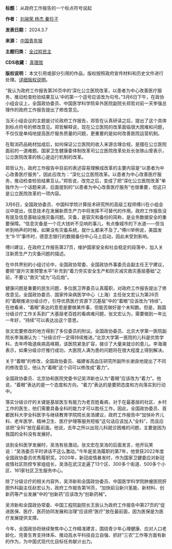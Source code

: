 

**标题：** 从政府工作报告的一个标点符号说起  

**作者：** [刘昶荣 杨杰 秦珍子](https://chinadigitaltimes.net/space/中国青年报)  

**发表日期：** 2024.3.7  

**来源：** [中国青年报](https://web.archive.org/web/https://zqb.cyol.com/html/2024-03/07/nw.D110000zgqnb_20240307_1-07.htm)  

**主题归类：** [全过程民主](https://chinadigitaltimes.net/space/全过程民主)  

**CDS收藏：** [真理馆](https://chinadigitaltimes.net/space/%E7%9C%9F%E7%90%86%E9%A6%86)  

**版权说明：** 本文引用或部分引用的作品，版权按照政府宣传材料和历史文件进行处理。[详细版权说明](https://chinadigitaltimes.net/chinese/copyright)。


“我认为政府工作报告第26页中的‘深化公立医院改革，以患者为中心改善医疗服务，推动检查检验结果互认’中的第一个逗号应该改为句号。”3月6日下午，在政协小组会议上，全国政协委员、中国医学科学院阜外医院副院长郑哲对前一天李强总理作的政府工作报告提出了修改意见。


当天小组会议的主题是讨论政府工作报告，郑哲在认真研读之后，提出了这个具体到标点符号的修改意见。郑哲解释说，现在公立医院的改革面临很大困难和问题，不仅仅是单纯地提高医疗服务质量的问题，更重要的是如何改善医院运营机制。


在取消药品耗材加成后，如何保证公立医院的收入来源合理合规，是摆在公立医院面前的一道难题。国家卫生健康委体制改革司公立医院改革处处长张铁山曾表示，公立医院改革的核心是运行机制的改革。


郑哲认为，政府工作报告中目前的表述容易理解成改革的主要内容是“以患者为中心改善医疗服务”，因此应改为：“深化公立医院改革。以患者为中心改善医疗服务，推动检查检验结果互认。”郑哲说，改完之后，变成了把“深化公立医院改革”单独作为一个话题来讲，后面提到的“以患者为中心改善医疗服务”也很重要，但这只是公立医院改革的一项内容。


3月6日，全国政协委员、中国科学院计算技术研究所的高级工程师傅川在小组会议中提出，信息技术在发展新质生产力中将发挥不可替代的作用。政府工作报告没有提及信息基础设施灾备问题。灾备，是容灾和备份的简称，是业务数据安全的重要保障。“信息灾备是一个花大钱听不见响的事儿，有点像城市的下水道——但当听到响声的时候，如果没有灾备系统，就什么都来不及了。”傅川举例说，美国发生“9·11”事件时，德意志银行的数据备份中心马上启动，因此未受到影响。


傅川建议，在政府工作报告第27页，维护国家安全和社会稳定的段落中，加入关注新质生产力灾备问题的描述。


在中共界别的小组讨论中，全国政协常委、全国政协外事委员会副主任王宁建议，要把“提升灾害预警水平”补充到“着力夯实安全生产和防灾减灾救灾基层基础”之前，不要让“救灾”成为“马后炮”。


健康问题是重要的民生问题，多位医卫界委员认真履职，对政府工作报告提出了修改意见。全国政协委员、国家传染病医学中心（上海）主任张文宏认为第26页的“着眼推进分级诊疗，引导优质医疗资源下沉基层”中的“着眼”应该改为“持续”。在他看来，“着眼”表达的意思是要做某件事，但能否做好是个未知数。但是，我国分级诊疗工作关系到广大基层老百姓的看病难问题，张文宏认为，需要做到一年比一年好，“持续”可以表达出这个意思。


张文宏要修改的地方得到了多位委员的附议。全国政协委员、北京大学第一医院副院长李海潮认为：“分级诊疗一定得持续推进。”北京大学第一医院的儿科是优势学科，去年呼吸道疾病高峰期，该医院紧急扩容，接诊了大量来就诊的患儿。李海潮表示，如果分级诊疗推行成功，大医院人满为患的问题将在很大程度上得到解决。


关于“着眼”的修改，全国政协委员、福建省高血压研究所副所长谢良地提出了不同的修改意见，他认为“着眼”这个词可以修改成“着力”。


全国政协委员、北京协和医院党委书记吴沛新也认为“着眼”应该改为“着力”。他说，“着眼”表达的是一个态度和方向，“着力”表达的是要把态度和方向落实到行动中。


落实分级诊疗的关键是基层医生有能力为老百姓看病，对于在最基层的社区、乡村工作的医生，他们需要具备全科的能力才可以胜任工作。因此，全国政协委员、首都医科大学全科医学与继续教育学院院长吴浩建议，政府工作报告中“加快补齐儿科、老年医学、精神卫生、医疗护理等服务短板”这句话应该加入“全科”，而且应该把“全科”放在最前面。他说，去年之所以出现儿科就诊困难的问题，主要是因为我国的全科没有发展好。


谈到全科医学发展时，吴浩有些激动。张文宏在吴浩的后面发言，他开玩笑说：“吴浩委员平时讲话不这么激动。”今年是吴浩履职的第7年，他曾获2022年度全国政协委员优秀履职奖。2020年，新冠疫情暴发时，作为国家卫健委应对新冠疫情社区防控专家组组长，吴浩在武汉走遍了13个区、300多个街道、500多个小区、161家社区卫生服务中心。


除了分级诊疗的相关内容外，吴沛新和全国政协委员、中国医学科学院肿瘤医院肝胆外科副主任赵宏认为，政府工作报告第16页，“加快前沿新兴氢能、新材料、创新药等产业发展”中的“创新药”应该改为“创新药械”。


吴沛新和全国政协常委、中国工程院副院长王辰认为政府工作报告中第27页的“促进医保、医疗、医药协同发展和治理”应该把“医疗”放在最前面，因为医保是为医疗发展提供支撑。


今年，全国政协将继续聚焦中心工作精准建言，围绕青少年心理健康、应对人口老龄化、完善生育支持体系、推动高水平科技自立自强、抓好“三农”工作等方面有新的作为，为中国式现代化目标任务献计出力。

